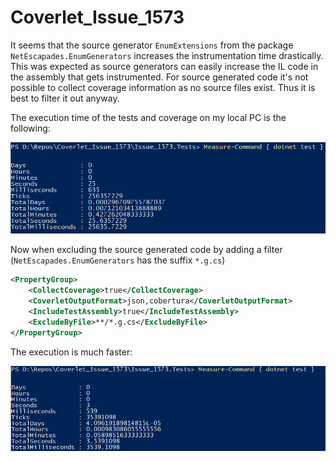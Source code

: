 # Coverlet_Issue_1573

It seems that the source generator `EnumExtensions` from the package `NetEscapades.EnumGenerators` increases the instrumentation time drastically.
This was expected as source generators can easily increase the IL code in the assembly that gets instrumented. 
For source generated code it's not possible to collect coverage information as no source files exist. Thus it is best to filter it out anyway. 

The execution time of the tests and coverage on my local PC is the following:

![image](measure1.PNG)

Now when excluding the source generated code by adding a filter (`NetEscapades.EnumGenerators` has the suffix `*.g.cs`)

```xml
<PropertyGroup>
    <CollectCoverage>true</CollectCoverage>
    <CoverletOutputFormat>json,cobertura</CoverletOutputFormat>
    <IncludeTestAssembly>true</IncludeTestAssembly>
    <ExcludeByFile>**/*.g.cs</ExcludeByFile>
</PropertyGroup>
```

The execution is much faster:

![image](measure2.PNG)